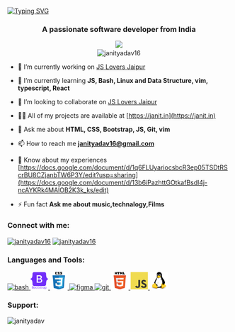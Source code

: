 [![Typing SVG](https://readme-typing-svg.herokuapp.com?color=fd418e&center=true&multiline=true&width=900&size=40&lines=Hello+World!!,+I'm+Janit+👻++++++++++)](https://git.io/typing-svg)


<h3 align="center">A passionate software developer from India</h3>

<div align="center">
  <img height="150" src="https://camo.githubusercontent.com/62da68eb62b1e5f175f7d1f0191dd89a653d7908feb22d37d4a0ab07365d6791/68747470733a2f2f6d656469612e67697068792e636f6d2f6d656469612f4d3967624264396e6244724f5475314d71782f67697068792e676966"  />
</div>
 <div align="center"> 
<img src="https://github-profile-trophy.vercel.app/?username=janityadav16" alt="janityadav16" />
 </div>


- 🔭 I’m currently working on [JS Lovers Jaipur](https://github.com/jsloversjaipur)

- 🌱 I’m currently learning **JS, Bash, Linux and Data Structure, vim, typescript, React**

- 👯 I’m looking to collaborate on [JS Lovers Jaipur](https://github.com/jsloversjaipur)

- 👨‍💻 All of my projects are available at [https://janit.in](https://janit.in)

- 💬 Ask me about **HTML, CSS, Bootstrap, JS, Git, vim**

- 📫 How to reach me **janityadav16@gmail.com**

- 📄 Know about my experiences [https://docs.google.com/document/d/1q6FLUyariocsbcR3ep05TSDtRScrBU8CZjanbTW6P3Y/edit?usp=sharing](https://docs.google.com/document/d/13b6iPazhttGOtkafBsdl4j-ncAYKRk4MAlOB2K3k_ks/edit)

- ⚡ Fun fact **Ask me about music,technalogy,Films**

<h3 align="left">Connect with me:</h3>
<p align="left">
<a href="https://twitter.com/janityadav16" target="blank"><img align="center" src="https://raw.githubusercontent.com/rahuldkjain/github-profile-readme-generator/master/src/images/icons/Social/twitter.svg" alt="janityadav16" height="30" width="40" /></a>
<a href="https://linkedin.com/in/janit-yadav" target="blank"><img align="center" src="https://raw.githubusercontent.com/rahuldkjain/github-profile-readme-generator/master/src/images/icons/Social/linked-in-alt.svg" alt="janityadav16" height="30" width="40" /></a>

</p>

<h3 align="left">Languages and Tools:</h3>
<p align="left"> <a href="https://www.gnu.org/software/bash/" target="_blank" rel="noreferrer"> <img src="https://www.vectorlogo.zone/logos/gnu_bash/gnu_bash-icon.svg" alt="bash" width="40" height="40"/> </a> <a href="https://getbootstrap.com" target="_blank" rel="noreferrer"> <img src="https://raw.githubusercontent.com/devicons/devicon/master/icons/bootstrap/bootstrap-plain-wordmark.svg" alt="bootstrap" width="40" height="40"/> </a> <a href="https://www.w3schools.com/css/" target="_blank" rel="noreferrer"> <img src="https://raw.githubusercontent.com/devicons/devicon/master/icons/css3/css3-original-wordmark.svg" alt="css3" width="40" height="40"/> </a> <a href="https://www.figma.com/" target="_blank" rel="noreferrer"> <img src="https://www.vectorlogo.zone/logos/figma/figma-icon.svg" alt="figma" width="40" height="40"/> </a> <a href="https://git-scm.com/" target="_blank" rel="noreferrer"> <img src="https://www.vectorlogo.zone/logos/git-scm/git-scm-icon.svg" alt="git" width="40" height="40"/> </a> <a href="https://www.w3.org/html/" target="_blank" rel="noreferrer"> <img src="https://raw.githubusercontent.com/devicons/devicon/master/icons/html5/html5-original-wordmark.svg" alt="html5" width="40" height="40"/> </a> <a href="https://developer.mozilla.org/en-US/docs/Web/JavaScript" target="_blank" rel="noreferrer"> <img src="https://raw.githubusercontent.com/devicons/devicon/master/icons/javascript/javascript-original.svg" alt="javascript" width="40" height="40"/> </a> <a href="https://www.linux.org/" target="_blank" rel="noreferrer"> <img src="https://raw.githubusercontent.com/devicons/devicon/master/icons/linux/linux-original.svg" alt="linux" width="40" height="40"/> </a><a href="https://upload.wikimedia.org/wikipedia/commons/9/9f/Vimlogo.svg" target="_blank" rel="noreferrer"> </a> </p>

<h3 align="left">Support:</h3>
<p><a href="https://www.buymeacoffee.com/janityadav16"> <img align="left" src="https://cdn.buymeacoffee.com/buttons/v2/default-yellow.png" height="50" width="210" alt="janityadav" /></a></p><br><br>
